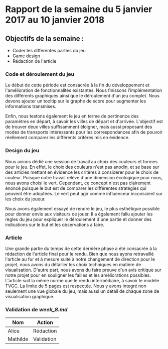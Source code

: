 # Rapport de la semaine du 5 janvier 2017 au 10 janvier 2018 

## Objectifs de la semaine : 
  * Coder les différentes parties du jeu
  * Game design
  * Rédaction de l'article
  
### Code et déroulement du jeu
Le début de cette période est consacrée à la fin du développement et l'amélioration de fonctionnalités existantes.
Nous finissons l'implémentation des différents graphiques ainsi que le déroulement d'un jeu complet. 
Nous devons ajouter un tooltip sur le graphe de score pour augmenter les informations transmises.

Enfin, nous testons également le jeu en terme de pertinence des paramètres en départ, à savoir les villes de départ et d'arrivée. 
L'objectif est de trouver deux villes suffisamment éloigner, mais aussi proposant des modes de transports intéressants pour les correspondances afin de pouvoir réellement comparer les différents critères mis en évidence.


### Design du jeu 

Nous avions dédié une session de travail au choix des couleurs et formes pour le jeu. En effet, le choix des couleurs n'est pas anodin, et se base sur des articles mettant en évidence les critères à considérer pour le choix de couleur. Puisque notre travail relève d'une dimension écologique pour nous, nous avons choisi le vert. Cependant, ce concept n'est pas clairement énoncé puisque le but est de comparer les différentes stratégies qui peuvent être adoptées. Le vert peut agir comme influenceur inconscient sur les choix du joueur. 

Nous avons également essayé de rendre le jeu, le plus esthétique possible pour donner envie aux visiteurs de jouer. Il a également fallu ajouter les règles du jeu pour expliquer le déroulement d'une partie et donner des indications sur le but et les observations à faire. 

### Article
Une grande partie du temps de cette dernière phase a été consacrée à la rédaction de l'article final pour le rendu. Bien que nous ayons retravaillé l'article au fur et à mesure suite à notre changement de direction pour le projet, nous avons du détailler les choix techniques en matière de visualisation. D'autre part, nous avons du faire preuve d'un avis critique sur notre projet pour en souligner les failles et les améliorations possibles. L'article suit la même norme que le rendu intermédiaire, à savoir le modèle TVGC. La limite de 5 pages est respectée. Nous y avons integré non seulement une vue globale du jeu, mais aussi un détail de chaque zone de visualisation graphique. 

### Validation de *week_8.md*
 
| Nom | Action |
| --- | ------ |
| Alice | Rédaction |
| Mathilde | Validation | 
